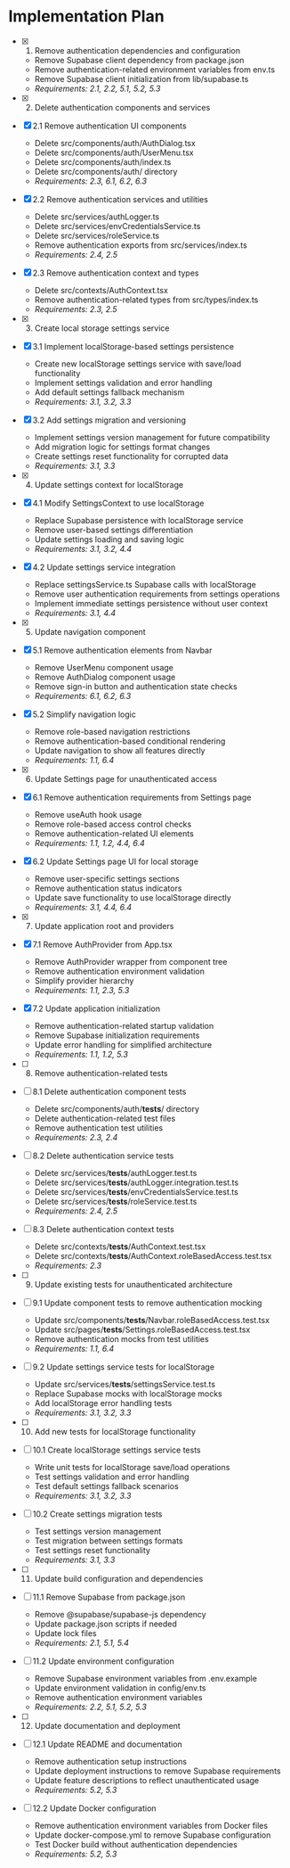 # Implementation Plan

- [x] 1. Remove authentication dependencies and configuration

  - Remove Supabase client dependency from package.json
  - Remove authentication-related environment variables from env.ts
  - Remove Supabase client initialization from lib/supabase.ts
  - _Requirements: 2.1, 2.2, 5.1, 5.2, 5.3_

- [x] 2. Delete authentication components and services
- [x] 2.1 Remove authentication UI components

  - Delete src/components/auth/AuthDialog.tsx
  - Delete src/components/auth/UserMenu.tsx
  - Delete src/components/auth/index.ts
  - Delete src/components/auth/ directory
  - _Requirements: 2.3, 6.1, 6.2, 6.3_

- [x] 2.2 Remove authentication services and utilities

  - Delete src/services/authLogger.ts
  - Delete src/services/envCredentialsService.ts
  - Delete src/services/roleService.ts
  - Remove authentication exports from src/services/index.ts
  - _Requirements: 2.4, 2.5_

- [x] 2.3 Remove authentication context and types

  - Delete src/contexts/AuthContext.tsx
  - Remove authentication-related types from src/types/index.ts
  - _Requirements: 2.3, 2.5_

- [x] 3. Create local storage settings service
- [x] 3.1 Implement localStorage-based settings persistence

  - Create new localStorage settings service with save/load functionality
  - Implement settings validation and error handling
  - Add default settings fallback mechanism
  - _Requirements: 3.1, 3.2, 3.3_

- [x] 3.2 Add settings migration and versioning

  - Implement settings version management for future compatibility
  - Add migration logic for settings format changes
  - Create settings reset functionality for corrupted data
  - _Requirements: 3.1, 3.3_

- [x] 4. Update settings context for localStorage
- [x] 4.1 Modify SettingsContext to use localStorage

  - Replace Supabase persistence with localStorage service
  - Remove user-based settings differentiation
  - Update settings loading and saving logic
  - _Requirements: 3.1, 3.2, 4.4_

- [x] 4.2 Update settings service integration

  - Replace settingsService.ts Supabase calls with localStorage
  - Remove user authentication requirements from settings operations
  - Implement immediate settings persistence without user context
  - _Requirements: 3.1, 4.4_

- [x] 5. Update navigation component
- [x] 5.1 Remove authentication elements from Navbar

  - Remove UserMenu component usage
  - Remove AuthDialog component usage
  - Remove sign-in button and authentication state checks
  - _Requirements: 6.1, 6.2, 6.3_

- [x] 5.2 Simplify navigation logic

  - Remove role-based navigation restrictions
  - Remove authentication-based conditional rendering
  - Update navigation to show all features directly
  - _Requirements: 1.1, 6.4_

- [x] 6. Update Settings page for unauthenticated access
- [x] 6.1 Remove authentication requirements from Settings page

  - Remove useAuth hook usage
  - Remove role-based access control checks
  - Remove authentication-related UI elements
  - _Requirements: 1.1, 1.2, 4.4, 6.4_

- [x] 6.2 Update Settings page UI for local storage

  - Remove user-specific settings sections
  - Remove authentication status indicators
  - Update save functionality to use localStorage directly
  - _Requirements: 3.1, 4.4, 6.4_

- [x] 7. Update application root and providers
- [x] 7.1 Remove AuthProvider from App.tsx

  - Remove AuthProvider wrapper from component tree
  - Remove authentication environment validation
  - Simplify provider hierarchy
  - _Requirements: 1.1, 2.3, 5.3_

- [x] 7.2 Update application initialization

  - Remove authentication-related startup validation
  - Remove Supabase initialization requirements
  - Update error handling for simplified architecture
  - _Requirements: 1.1, 1.2, 5.3_

- [ ] 8. Remove authentication-related tests
- [ ] 8.1 Delete authentication component tests

  - Delete src/components/auth/**tests**/ directory
  - Delete authentication-related test files
  - Remove authentication test utilities
  - _Requirements: 2.3, 2.4_

- [ ] 8.2 Delete authentication service tests

  - Delete src/services/**tests**/authLogger.test.ts
  - Delete src/services/**tests**/authLogger.integration.test.ts
  - Delete src/services/**tests**/envCredentialsService.test.ts
  - Delete src/services/**tests**/roleService.test.ts
  - _Requirements: 2.4, 2.5_

- [ ] 8.3 Delete authentication context tests

  - Delete src/contexts/**tests**/AuthContext.test.tsx
  - Delete src/contexts/**tests**/AuthContext.roleBasedAccess.test.tsx
  - _Requirements: 2.3_

- [ ] 9. Update existing tests for unauthenticated architecture
- [ ] 9.1 Update component tests to remove authentication mocking

  - Update src/components/**tests**/Navbar.roleBasedAccess.test.tsx
  - Update src/pages/**tests**/Settings.roleBasedAccess.test.tsx
  - Remove authentication mocks from test utilities
  - _Requirements: 1.1, 6.4_

- [ ] 9.2 Update settings service tests for localStorage

  - Update src/services/**tests**/settingsService.test.ts
  - Replace Supabase mocks with localStorage mocks
  - Add localStorage error handling tests
  - _Requirements: 3.1, 3.2, 3.3_

- [ ] 10. Add new tests for localStorage functionality
- [ ] 10.1 Create localStorage settings service tests

  - Write unit tests for localStorage save/load operations
  - Test settings validation and error handling
  - Test default settings fallback scenarios
  - _Requirements: 3.1, 3.2, 3.3_

- [ ] 10.2 Create settings migration tests

  - Test settings version management
  - Test migration between settings formats
  - Test settings reset functionality
  - _Requirements: 3.1, 3.3_

- [ ] 11. Update build configuration and dependencies
- [ ] 11.1 Remove Supabase from package.json

  - Remove @supabase/supabase-js dependency
  - Update package.json scripts if needed
  - Update lock files
  - _Requirements: 2.1, 5.1, 5.4_

- [ ] 11.2 Update environment configuration

  - Remove Supabase environment variables from .env.example
  - Update environment validation in config/env.ts
  - Remove authentication environment variables
  - _Requirements: 2.2, 5.1, 5.2, 5.3_

- [ ] 12. Update documentation and deployment
- [ ] 12.1 Update README and documentation

  - Remove authentication setup instructions
  - Update deployment instructions to remove Supabase requirements
  - Update feature descriptions to reflect unauthenticated usage
  - _Requirements: 5.2, 5.3_

- [ ] 12.2 Update Docker configuration
  - Remove authentication environment variables from Docker files
  - Update docker-compose.yml to remove Supabase configuration
  - Test Docker build without authentication dependencies
  - _Requirements: 5.2, 5.3_
